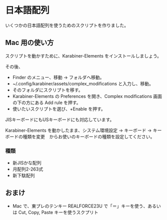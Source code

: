 # 日本語配列

いくつかの日本語配列を使うためのスクリプトを作りました。

## Mac 用の使い方

スクリプトを動かすために、Karabiner-Elements をインストールしましょう。

その後、

* Finder のメニュー、移動 → フォルダへ移動。
* ~/.config/karabiner/assets/complex_modifications  と入力し、移動。
* そのフォルダにスクリプトを移す。
* Karabiner-Elements の Preferences を開き、Complex modifications 画面の下の方にある Add rule を押す。
* 使いたいスクリプトを選び、+Enable を押す。

JISキーボードにもUSキーボードにも対応しています。

Karabiner-Elements を動かしたまま、システム環境設定 → キーボード → キーボードの種類を変更　からお使いのキーボードの種類を設定してください。

### 種類

* 新JISかな配列
* 月配列2-263式
* 新下駄配列

## おまけ

* Mac で、東プレのテンキー REALFORCE23U で「＝」キーを使う、あるいは Cut, Copy, Paste キーを使うスクプリト
